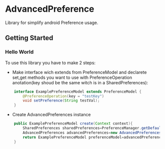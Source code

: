 # AdvancedPreference
Library for simplify android Preference usage.
## Getting Started
### Hello World
To use this library you have to make 2 steps:

- Make interface wich extends from PreferenceModel and declarete set,get methods you want to use with PreferenceOperation anotation(key shoud be the same witch is in a SharedPreferences):
    
```Java
    interface ExamplePreferenceModel extends PreferenceModel {
        @PreferenceOperation(key = "testKey")
        void setPreference(String testVal);
    } 
```

- Create AdvancedPreferences instance

```Java
    public ExamplePreferenceModel create(Context context){
        SharedPreferences sharedPreferences=PreferenceManager.getDefaultSharedPreferences(context);
        AdvancedPreferences advancedPreferences=new AdvancedPreferences(PreferenceConfig.getDefault(sharedPreferences));
        return ExamplePreferenceModel preferenceModel=advancedPreferences.getPreferenceModel(ExamplePreferenceModel.class);
    } 
```
